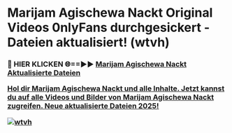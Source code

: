 # Marijam Agischewa Nackt Original Videos 0nlyFans durchgesickert - Dateien aktualisiert! (wtvh)

<h3>🔴 HIER KLICKEN 🌐==►► <a href="https://tinyurl.com/h6vf6nb8" rel="nofollow">Marijam Agischewa Nackt Aktualisierte Dateien

Hol dir Marijam Agischewa Nackt und alle Inhalte. Jetzt kannst du auf alle Videos und Bilder von Marijam Agischewa Nackt zugreifen. Neue aktualisierte Dateien 2025!

[![wtvh](https://i.imgur.com/sD4kR3V.gif)](https://tinyurl.com/h6vf6nb8)
